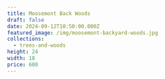 ```yaml
---
title: Moosemont Back Woods
draft: false
date: 2024-09-12T10:50:00.000Z
featured_image: /img/moosemont-backyard-woods.jpg
collections:
  - trees-and-woods
height: 24
width: 18
price: 600
---
```

